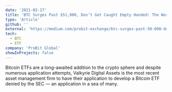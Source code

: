 ```yaml
---
date: '2021-02-17'
title: 'BTC Surges Past $51,000, Don’t Get Caught Empty Handed: The World’s FIRST Bitcoin ETF Will Change The Game'
type: 'Article'
github: ''
external: 'https://medium.com/probit-exchange/btc-surges-past-50-000-dont-get-caught-empty-handed-the-world-s-first-bitcoin-etf-will-change-904fbd79600d'
tech:
  - BTC
  - ETF
company: 'ProBit Global'
showInProjects: false
---
```


Bitcoin ETFs are a long-awaited addition to the crypto sphere and despite numerous application attempts, Valkyrie Digital Assets is the most recent asset management firm to have their application to develop a Bitcoin ETF denied by the SEC — an application in a sea of many.
